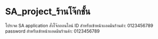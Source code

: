 # SA_project_ร้านโจ๊กชั้น
โปรเจค SA application สั่งโจ๊กออนไลน์
ID สำหรับเข้าหน้าเเอดมินร้านค้า: 0123456789
password สำหรับเข้าหน้าเเอดมินร้านค้า: 0123456789
